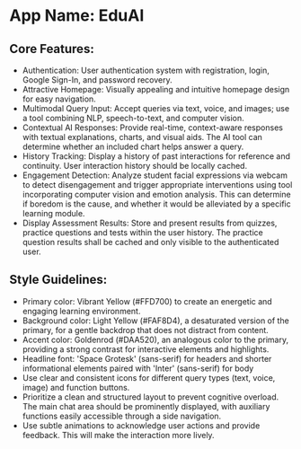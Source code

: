 # **App Name**: EduAI

## Core Features:

- Authentication: User authentication system with registration, login, Google Sign-In, and password recovery.
- Attractive Homepage: Visually appealing and intuitive homepage design for easy navigation.
- Multimodal Query Input: Accept queries via text, voice, and images; use a tool combining NLP, speech-to-text, and computer vision.
- Contextual AI Responses: Provide real-time, context-aware responses with textual explanations, charts, and visual aids. The AI tool can determine whether an included chart helps answer a query.
- History Tracking: Display a history of past interactions for reference and continuity. User interaction history should be locally cached.
- Engagement Detection: Analyze student facial expressions via webcam to detect disengagement and trigger appropriate interventions using tool incorporating computer vision and emotion analysis. This can determine if boredom is the cause, and whether it would be alleviated by a specific learning module.
- Display Assessment Results: Store and present results from quizzes, practice questions and tests within the user history. The practice question results shall be cached and only visible to the authenticated user.

## Style Guidelines:

- Primary color: Vibrant Yellow (#FFD700) to create an energetic and engaging learning environment.
- Background color: Light Yellow (#FAF8D4), a desaturated version of the primary, for a gentle backdrop that does not distract from content.
- Accent color: Goldenrod (#DAA520), an analogous color to the primary, providing a strong contrast for interactive elements and highlights.
- Headline font: 'Space Grotesk' (sans-serif) for headers and shorter informational elements paired with 'Inter' (sans-serif) for body
- Use clear and consistent icons for different query types (text, voice, image) and function buttons.
- Prioritize a clean and structured layout to prevent cognitive overload. The main chat area should be prominently displayed, with auxiliary functions easily accessible through a side navigation.
- Use subtle animations to acknowledge user actions and provide feedback. This will make the interaction more lively.